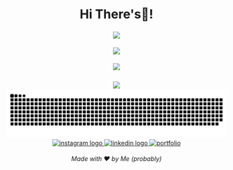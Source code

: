 <h1 align="center">Hi There's👋!</h1>

###

<div align="center">
<!--   <img src="https://github-readme-stats.vercel.app/api?username=gilangfatahilah&show_icons=true&rank_icon=github&theme=react&include_all_commits=true&count_private=true" height="150" alt="stats graph"  />  -->
  
<img src="https://github-readme-stats.vercel.app/api?username=gilangfatahilah&theme=tokyonight&show_icons=true&rank_icon=github&hide_border=false&count_private=true" /> <br>
<br>
<img src="https://github-readme-streak-stats.herokuapp.com/?user=gilangfatahilah&theme=tokyonight&hide_border=false" /> <br>
<br>
<img src="https://github-readme-stats.vercel.app/api/top-langs/?username=gilangfatahilah&theme=tokyonight&show_icons=true&hide_border=false&layout=compact" width="35%"/>
</div>

###

<div align="center">
  <img height="150" src="https://media.giphy.com/media/CRWdhM1XgJ7Pi/giphy.gif"  />
  <br>
  <img alt="snake eating my contributions" src="https://raw.githubusercontent.com/gilangfatahilah/gilangfatahilah/output/github-contribution-grid-snake.svg" />
  <br>
</div>

<div align="center">
  <a href="https://instagram.com/gilanqf" target="_blank">
    <img src="https://img.shields.io/static/v1?message=Instagram&logo=instagram&label=&color=E4405F&logoColor=white&labelColor=&style=for-the-badge" height="30" alt="instagram logo"  />
  </a>
  <a href="https://www.linkedin.com/in/gilang-fatahilah/" target="_blank">
    <img src="https://img.shields.io/static/v1?message=LinkedIn&logo=linkedin&label=&color=0077B5&logoColor=white&labelColor=&style=for-the-badge" height="30" alt="linkedin logo"  />
  </a>
   <a href="https://gilangf.vercel.app" target="_blank">
    <img src="https://img.shields.io/badge/Portfolio-565f89?style=for-the-badge&logo=About.me&logoColor=white" height="30" alt="portfolio"  />
  </a>
</div>


<h6 align="center">Made with ❤️ by Me (probably)</h6>
